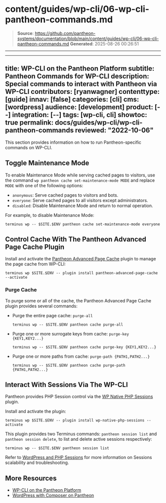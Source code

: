 # content/guides/wp-cli/06-wp-cli-pantheon-commands.md

> **Source**: https://github.com/pantheon-systems/documentation/blob/main/content/guides/wp-cli/06-wp-cli-pantheon-commands.md
> **Generated**: 2025-08-26 00:26:51

---

---
title: WP-CLI on the Pantheon Platform
subtitle: Pantheon Commands for WP-CLI
description: Special commands to interact with Pantheon via WP-CLI
contributors: [ryanwagner]
contenttype: [guide]
innav: [false]
categories: [cli]
cms: [wordpress]
audience: [development]
product: [--]
integration: [--]
tags: [wp-cli, cli]
showtoc: true
permalink: docs/guides/wp-cli/wp-cli-pantheon-commands
reviewed: "2022-10-06"
---

This section provides information on how to run Pantheon-specific commands on WP-CLI.

## Toggle Maintenance Mode

To enable Maintenance Mode while serving cached pages to visitors, use the command `wp pantheon cache set-maintenance-mode MODE` and replace `MODE` with one of the following options:

- `anonymous`: Serve cached pages to visitors and bots.
- `everyone`: Serve cached pages to all visitors except administrators.
- `disabled`: Disable Maintenance Mode and return to normal operation.

For example, to disable Maintenance Mode:

```bash{promptUser: user}
terminus wp -- $SITE.$ENV pantheon cache set-maintenance-mode everyone
```

## Control Cache With The Pantheon Advanced Page Cache Plugin

Install and activate the [Pantheon Advanced Page Cache](https://wordpress.org/plugins/pantheon-advanced-page-cache/) plugin to manage the page cache from WP-CLI:

```bash{promptUser: user}
terminus wp $SITE.$ENV -- plugin install pantheon-advanced-page-cache --activate
```

### Purge Cache

To purge some or all of the cache, the Pantheon Advanced Page Cache plugin provides several commands:

- Purge the entire page cache: `purge-all`

   ```bash{promptUser: user}
   terminus wp -- $SITE.$ENV pantheon cache purge-all
   ```

- Purge one or more surrogate keys from cache: `purge-key {KEY1,KEY2...}`

   ```bash{promptUser: user}
   terminus wp -- $SITE.$ENV pantheon cache purge-key {KEY1,KEY2...}
   ```

- Purge one or more paths from cache: `purge-path {PATH1,PATH2...}`

   ```bash{promptUser: user}
   terminus wp -- $SITE.$ENV pantheon cache purge-path {PATH1,PATH2...}
   ```

## Interact With Sessions Via The WP-CLI

Pantheon provides PHP Session control via the [WP Native PHP Sessions](https://wordpress.org/plugins/wp-native-php-sessions/) plugin.

Install and activate the plugin:

```bash{promptUser: user}
terminus wp $SITE.$ENV -- plugin install wp-native-php-sessions --activate
```

This plugin provides two Terminus commands: `pantheon session list` and `pantheon session delete`, to list and delete active sessions respectively:

```bash{promptUser: user}
terminus wp -- $SITE.$ENV pantheon session list
```

Refer to [WordPress and PHP Sessions](/guides/php/wordpress-sessions) for more information on Sessions scalability and troubleshooting.

## More Resources

- [WP-CLI on the Pantheon Platform](/guides/wp-cli)
- [WordPress with Composer on Pantheon](/guides/wordpress-composer)
